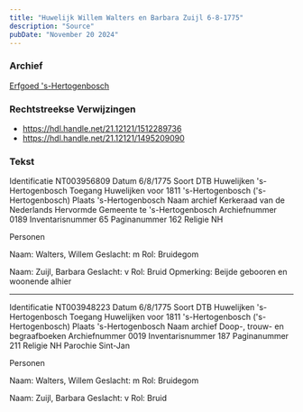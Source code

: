 ```yaml
---
title: "Huwelijk Willem Walters en Barbara Zuijl 6-8-1775"
description: "Source"
pubDate: "November 20 2024"
---
```


### Archief
[Erfgoed 's-Hertogenbosch](https://www.erfgoedshertogenbosch.nl/)

### Rechtstreekse Verwijzingen
- https://hdl.handle.net/21.12121/1512289736
- https://hdl.handle.net/21.12121/1495209090

### Tekst
Identificatie NT003956809
Datum 6/8/1775
Soort DTB Huwelijken 's-Hertogenbosch
Toegang Huwelijken voor 1811 's-Hertogenbosch ('s-Hertogenbosch)
Plaats 's-Hertogenbosch
Naam archief Kerkeraad van de Nederlands Hervormde Gemeente te 's-Hertogenbosch
Archiefnummer 0189
Inventarisnummer 65
Paginanummer 162
Religie NH

Personen  

Naam:  Walters, Willem
Geslacht:  m
Rol:  Bruidegom

Naam:  Zuijl, Barbara
Geslacht:  v
Rol:  Bruid
Opmerking:  Beijde gebooren en woonende alhier

-----------------

Identificatie NT003948223
Datum 6/8/1775
Soort DTB Huwelijken 's-Hertogenbosch
Toegang Huwelijken voor 1811 's-Hertogenbosch ('s-Hertogenbosch)
Plaats 's-Hertogenbosch
Naam archief Doop-, trouw- en begraafboeken
Archiefnummer 0019
Inventarisnummer 187
Paginanummer 211
Religie NH
Parochie Sint-Jan

Personen  

Naam:  Walters, Willem
Geslacht:  m
Rol:  Bruidegom

Naam:  Zuijl, Barbara
Geslacht:  v
Rol:  Bruid
